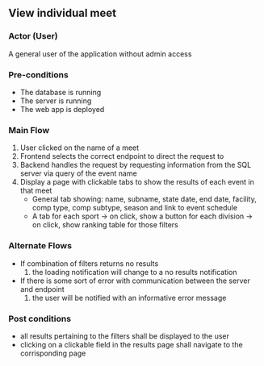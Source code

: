 ## View individual meet

### Actor (User)
A general user of the application without admin access

### Pre-conditions
- The database is running
- The server is running
- The web app is deployed

### Main Flow
1. User clicked on the name of a meet
2. Frontend selects the correct endpoint to direct the request to
3. Backend handles the request by requesting information from the SQL server via query of the event name
3. Display a page with clickable tabs to show the results of each event in that meet
    - General tab showing: name, subname, state date, end date, facility, comp type, comp subtype, season and link to event schedule
    - A tab for each sport -> on click, show a button for each division -> on click, show ranking table for those filters

### Alternate Flows
- If combination of filters returns no results
  1. the loading notification will change to a no results notification 
- If there is some sort of error with communication between the server and endpoint
  1. the user will be notified with an informative error message

### Post conditions
- all results pertaining to the filters shall be displayed to the user
- clicking on a clickable field in the results page shall navigate to the corrisponding page
